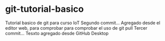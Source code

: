 # git-tutorial-basico
Tutorial basico de git para curso IoT
Segundo commit... Agregado desde el editor web, para comprobar para comprobar el uso de git pull
Tercer commit... Tesxto agregado desde GitHub Desktop
